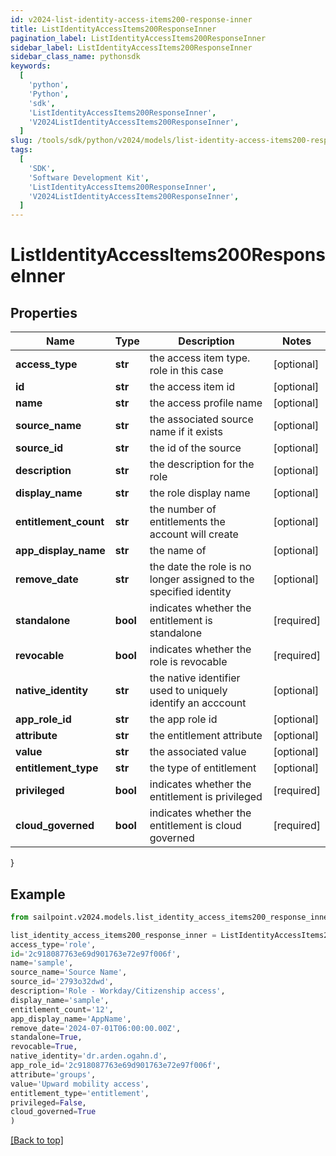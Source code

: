 ```yaml
---
id: v2024-list-identity-access-items200-response-inner
title: ListIdentityAccessItems200ResponseInner
pagination_label: ListIdentityAccessItems200ResponseInner
sidebar_label: ListIdentityAccessItems200ResponseInner
sidebar_class_name: pythonsdk
keywords:
  [
    'python',
    'Python',
    'sdk',
    'ListIdentityAccessItems200ResponseInner',
    'V2024ListIdentityAccessItems200ResponseInner',
  ]
slug: /tools/sdk/python/v2024/models/list-identity-access-items200-response-inner
tags:
  [
    'SDK',
    'Software Development Kit',
    'ListIdentityAccessItems200ResponseInner',
    'V2024ListIdentityAccessItems200ResponseInner',
  ]
---
```


# ListIdentityAccessItems200ResponseInner

## Properties

| Name | Type | Description | Notes |
| --- | --- | --- | --- |
| **access_type** | **str** | the access item type. role in this case | [optional] |
| **id** | **str** | the access item id | [optional] |
| **name** | **str** | the access profile name | [optional] |
| **source_name** | **str** | the associated source name if it exists | [optional] |
| **source_id** | **str** | the id of the source | [optional] |
| **description** | **str** | the description for the role | [optional] |
| **display_name** | **str** | the role display name | [optional] |
| **entitlement_count** | **str** | the number of entitlements the account will create | [optional] |
| **app_display_name** | **str** | the name of | [optional] |
| **remove_date** | **str** | the date the role is no longer assigned to the specified identity | [optional] |
| **standalone** | **bool** | indicates whether the entitlement is standalone | [required] |
| **revocable** | **bool** | indicates whether the role is revocable | [required] |
| **native_identity** | **str** | the native identifier used to uniquely identify an acccount | [optional] |
| **app_role_id** | **str** | the app role id | [optional] |
| **attribute** | **str** | the entitlement attribute | [optional] |
| **value** | **str** | the associated value | [optional] |
| **entitlement_type** | **str** | the type of entitlement | [optional] |
| **privileged** | **bool** | indicates whether the entitlement is privileged | [required] |
| **cloud_governed** | **bool** | indicates whether the entitlement is cloud governed | [required] |

}

## Example

```python
from sailpoint.v2024.models.list_identity_access_items200_response_inner import ListIdentityAccessItems200ResponseInner

list_identity_access_items200_response_inner = ListIdentityAccessItems200ResponseInner(
access_type='role',
id='2c918087763e69d901763e72e97f006f',
name='sample',
source_name='Source Name',
source_id='2793o32dwd',
description='Role - Workday/Citizenship access',
display_name='sample',
entitlement_count='12',
app_display_name='AppName',
remove_date='2024-07-01T06:00:00.00Z',
standalone=True,
revocable=True,
native_identity='dr.arden.ogahn.d',
app_role_id='2c918087763e69d901763e72e97f006f',
attribute='groups',
value='Upward mobility access',
entitlement_type='entitlement',
privileged=False,
cloud_governed=True
)

```

[[Back to top]](#)
